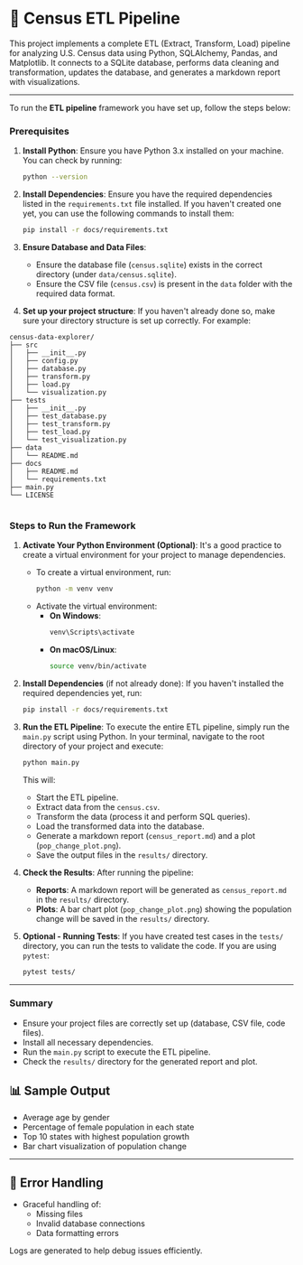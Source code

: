 
# 🧮 Census ETL Pipeline

This project implements a complete ETL (Extract, Transform, Load) pipeline for analyzing U.S. Census data using Python, SQLAlchemy, Pandas, and Matplotlib. It connects to a SQLite database, performs data cleaning and transformation, updates the database, and generates a markdown report with visualizations.

---

To run the **ETL pipeline** framework you have set up, follow the steps below:

### **Prerequisites**
1. **Install Python**: Ensure you have Python 3.x installed on your machine. You can check by running:
   ```bash
   python --version
   ```

2. **Install Dependencies**: Ensure you have the required dependencies listed in the `requirements.txt` file installed. If you haven't created one yet, you can use the following commands to install them:
   ```bash
   pip install -r docs/requirements.txt
   ```

3. **Ensure Database and Data Files**: 
   - Ensure the database file (`census.sqlite`) exists in the correct directory (under `data/census.sqlite`).
   - Ensure the CSV file (`census.csv`) is present in the `data` folder with the required data format.

4. **Set up your project structure**: If you haven't already done so, make sure your directory structure is set up correctly. For example:

 ```
census-data-explorer/
├── src
│   ├── __init__.py
│   ├── config.py
│   ├── database.py
│   ├── transform.py
│   ├── load.py
│   └── visualization.py
├── tests
│   ├── __init__.py
│   ├── test_database.py
│   ├── test_transform.py
│   ├── test_load.py
│   └── test_visualization.py
├── data
│   └── README.md
├── docs
│   ├── README.md
│   └── requirements.txt
├── main.py
└── LICENSE
  
```

### **Steps to Run the Framework**

1. **Activate Your Python Environment (Optional)**:
   It's a good practice to create a virtual environment for your project to manage dependencies.
   
   - To create a virtual environment, run:
     ```bash
     python -m venv venv
     ```
   - Activate the virtual environment:
     - **On Windows**:
       ```bash
       venv\Scripts\activate
       ```
     - **On macOS/Linux**:
       ```bash
       source venv/bin/activate
       ```

2. **Install Dependencies** (if not already done):
   If you haven't installed the required dependencies yet, run:
   ```bash
   pip install -r docs/requirements.txt
   ```

3. **Run the ETL Pipeline**:
   To execute the entire ETL pipeline, simply run the `main.py` script using Python. In your terminal, navigate to the root directory of your project and execute:
   ```bash
   python main.py
   ```

   This will:
   - Start the ETL pipeline.
   - Extract data from the `census.csv`.
   - Transform the data (process it and perform SQL queries).
   - Load the transformed data into the database.
   - Generate a markdown report (`census_report.md`) and a plot (`pop_change_plot.png`).
   - Save the output files in the `results/` directory.

4. **Check the Results**:
   After running the pipeline:
   - **Reports**: A markdown report will be generated as `census_report.md` in the `results/` directory.
   - **Plots**: A bar chart plot (`pop_change_plot.png`) showing the population change will be saved in the `results/` directory.

5. **Optional - Running Tests**:
   If you have created test cases in the `tests/` directory, you can run the tests to validate the code. If you are using `pytest`:
   ```bash
   pytest tests/
   ```

---

### **Summary**
- Ensure your project files are correctly set up (database, CSV file, code files).
- Install all necessary dependencies.
- Run the `main.py` script to execute the ETL pipeline.
- Check the `results/` directory for the generated report and plot.


## 📊 Sample Output

- Average age by gender
- Percentage of female population in each state
- Top 10 states with highest population growth
- Bar chart visualization of population change

---

## 🚨 Error Handling

- Graceful handling of:
  - Missing files
  - Invalid database connections
  - Data formatting errors

Logs are generated to help debug issues efficiently.
